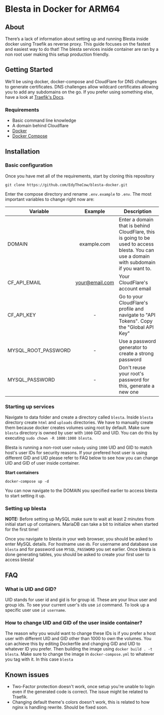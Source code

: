 # Blesta in Docker for ARM64

## About
There’s a lack of information about setting up and running Blesta inside docker using Traefik as reverse proxy. This guide focuses on the fastest and easiest way to do that! The blesta services inside container are ran by a non root user making this setup production friendly. 

## Getting Started
We’ll be using docker, docker-compose and CloudFlare for DNS challenges to generate certificates. DNS challenges allow wildcard certificates allowing you to add any subdomains on the go. If you prefer using something else, have a look at [Traefik's Docs](https://docs.traefik.io/https/acme/).

### Requirements
- Basic command line knowledge
- A domain behind Cloudflare
- [Docker](https://docs.docker.com/engine/install/ubuntu/)
- [Docker Compose](https://docs.docker.com/compose/install/)

## Installation

### Basic configuration
Once you have met all of the requirements, start by cloning this repository
```
git clone https://github.com/EdyTheCow/blesta-docker.git
```

Enter the compose directory and rename `.env.example` to `.env`. The most important variables to change right now are:

| Variable | Example | Description |
|-|:-:|-|
| DOMAIN | example.com | Enter a domain that is behind CloudFlare, this is going to be used to access blesta. You can use a domain with subdomain if you want to. |
| CF_API_EMAIL | your@email.com | Your CloudFlare's account email |
| CF_API_KEY | - | Go to your CloudFlare's profile and navigate to "API Tokens". Copy the "Global API Key" |
| MYSQL_ROOT_PASSWORD | - | Use a password generator to create a strong password |
| MYSQL_PASSWORD | - | Don't reuse your root's password for this, generate a new one |

### Starting up services
Navigate to data folder and create a directory called `blesta`. Inside `blesta` directory  create `html` and `uploads` directories. We have to manually create them because docker creates volumes using root by default. Make sure `blesta` directory is owned by user with `1000` GID and UID. You can do this by executing `sudo chown -R 1000:1000 blesta`.

Blesta is running a non-root user `nobody` using `1000` UID and GID to match host's user IDs for security reasons. If your prefered host user is using different GID and UID please refer to FAQ below to see how you can change UID and GID of user inside container.

<b>Start containers</b><br />
```
docker-compose up -d
```

You can now navigate to the DOMAIN you specified earlier to access blesta to start setting it up.

### Setting up blesta
<b>NOTE:</b> Before setting up MySQL make sure to wait at least 2 minutes from initial start up of containers. MariaDB can take a bit to initialize when started for the first time! 

Once you navigate to blesta in your web browser, you should be asked to enter MySQL details. For hostname use `db`. For username and database use `blesta` and for password use `MYSQL_PASSWORD` you set earlier. Once blesta is done generating tables, you should be asked to create your first user to access blesta!

## FAQ
### What is UID and GID?
UID stands for user id and gid is for group id. These are your linux user and group ids. To see your current user's ids use `id` command. To look up a specific user use `id username`.
### How to change UID and GID of the user inside container?
The reason why you would want to change these IDs is if you prefer a host user with different UID and GID other than 1000 to own the volumes. You can achieve this by editing Dockerfile and changing GID and UID to whatever ID you prefer. Then building the image using `docker build . -t blesta`. Make sure to change the image in `docker-compose.yml` to whatever you tag with it. In this case `blesta`

## Known issues
- Two-Factor protection doesn't work, once setup you're unable to login even if the generated code is correct. The issue might be related to Traefik.
- Changing default theme's colors doesn't work, this is related to how nginx is handling rewrite. Should be fixed soon.

